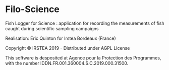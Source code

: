Filo-Science
============

Fish Logger for Science : application for recording the measurements of fish caught during scientific sampling campaigns

Realisation: Eric Quinton for Irstea Bordeaux (France)

Copyright © IRSTEA 2019 - Distributed under AGPL License

This software is desposited at Agence pour la Protection des Programmes, with the number IDDN.FR.001.360004.S.C.2019.000.31500.